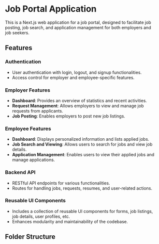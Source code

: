 # Job Portal Application

This is a Next.js web application for a job portal, designed to facilitate job posting, job search, and application management for both employers and job seekers.

## Features

### Authentication

- User authentication with login, logout, and signup functionalities.
- Access control for employer and employee-specific features.

### Employer Features

- **Dashboard**: Provides an overview of statistics and recent activities.
- **Request Management**: Allows employers to view and manage job requests from applicants.
- **Job Posting**: Enables employers to post new job listings.

### Employee Features

- **Dashboard**: Displays personalized information and lists applied jobs.
- **Job Search and Viewing**: Allows users to search for jobs and view job details.
- **Application Management**: Enables users to view their applied jobs and manage applications.

### Backend API

- RESTful API endpoints for various functionalities.
- Routes for handling jobs, requests, resumes, and user-related actions.

### Reusable UI Components

- Includes a collection of reusable UI components for forms, job listings, job details, user profiles, etc.
- Enhances modularity and maintainability of the codebase.

## Folder Structure

